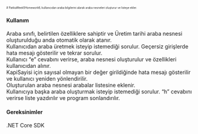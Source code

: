 
<span style="font-size:0.5em;"># PatikaWeek5Homework6, 
kullanıcıdan araba bilgilerini alarak araba nesneleri oluşturur ve listeye ekler.
<H4>Kullanım</H4>
Araba sınıfı, belirtilen özelliklere sahiptir ve Üretim tarihi araba nesnesi oluşturulduğu anda otomatik olarak atanır.<br>
Kullanıcıdan araba üretmek isteyip istemediği sorulur. Geçersiz girişlerde hata mesajı gösterilir ve tekrar sorulur.<br>
Kullanıcı “e” cevabını verirse, araba nesnesi oluşturulur ve özellikleri kullanıcıdan alınır.<br>
KapiSayisi için sayısal olmayan bir değer girildiğinde hata mesajı gösterilir ve kullanıcı yeniden yönlendirilir.<br>
Oluşturulan araba nesnesi arabalar listesine eklenir.<br>
Kullanıcıya başka araba oluşturmak isteyip istemediği sorulur. “h” cevabını verirse liste yazdırılır ve program sonlandırılır.<br>
<H4>Gereksinimler</H4>
.NET Core SDK<br>
</span>
